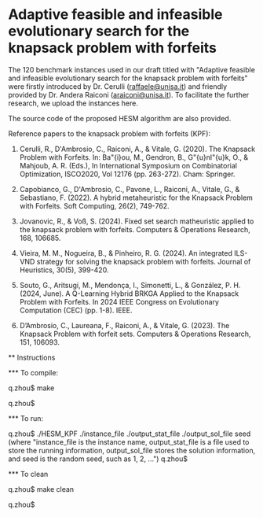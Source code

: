 # Adaptive feasible and infeasible evolutionary search for the knapsack problem with forfeits
The 120 benchmark instances used in our draft titled with "Adaptive feasible and infeasible evolutionary search for the knapsack problem with forfeits" were firstly introduced by Dr. Cerulli (raffaele@unisa.it) and friendly provided by Dr. Andera Raiconi (araiconi@unisa.it).  To facilitate the further research, we upload the instances here.

The source code of the proposed HESM algorithm are also provided.

Reference papers to the knapsack problem with forfeits (KPF):

1. Cerulli, R., D'Ambrosio, C., Raiconi, A., \& Vitale, G. (2020). The Knapsack Problem with Forfeits. In: Ba\"{i}ou, M., Gendron, B., G\"{u}nl\"{u}k, O., \& Mahjoub, A. R. (Eds.), In International Symposium on Combinatorial Optimization, ISCO2020, Vol 12176 (pp. 263-272). Cham: Springer.

2. Capobianco, G., D'Ambrosio, C., Pavone, L., Raiconi, A., Vitale, G., \& Sebastiano, F. (2022). A hybrid metaheuristic for the Knapsack Problem with Forfeits. Soft Computing, 26(2), 749-762.

3. Jovanovic, R., & Voß, S. (2024). Fixed set search matheuristic applied to the knapsack problem with forfeits. Computers & Operations Research, 168, 106685.

4. Vieira, M. M., Nogueira, B., & Pinheiro, R. G. (2024). An integrated ILS-VND strategy for solving the knapsack problem with forfeits. Journal of Heuristics, 30(5), 399-420.

5. Souto, G., Aritsugi, M., Mendonça, I., Simonetti, L., & González, P. H. (2024, June). A Q-Learning Hybrid BRKGA Applied to the Knapsack Problem with Forfeits. In 2024 IEEE Congress on Evolutionary Computation (CEC) (pp. 1-8). IEEE.

6. D’Ambrosio, C., Laureana, F., Raiconi, A., & Vitale, G. (2023). The Knapsack Problem with forfeit sets. Computers & Operations Research, 151, 106093.

** Instructions

*** To compile:

q.zhou$ make

q.zhou$

*** To run:

q.zhou$ ./HESM_KPF ./instance_file ./output_stat_file ./output_sol_file seed 
(where "instance_file is the instance name, output_stat_file is a file used to store the running information, output_sol_file stores the solution information,
and seed is the random seed, such as 1, 2, ...")
q.zhou$

*** To clean

q.zhou$ make clean

q.zhou$



